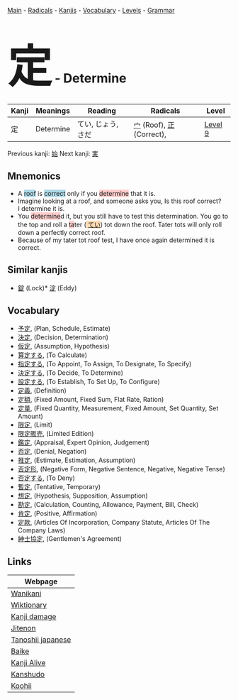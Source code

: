 <style> bigfont {font-size: 100px}</style>
[Main](../README.md) -
[Radicals](../radicals.md) -
[Kanjis](../kanjis.md) -
[Vocabulary](../vocabulary.md) -
[Levels](../levels.md) -
[Grammar](../grammar.md)
# <bigfont> 定</bigfont> - Determine 

| Kanji | Meanings | Reading | Radicals | Level |
| --- | --- | --- | --- | --- |
| 定 | Determine | てい, じょう, さだ | [宀](../radicals/宀.md) (Roof), [正](../radicals/正.md) (Correct),  | [Level 9](../levels/wk_level9.md) |

Previous kanji: [始](始.md) Next kanji: [実](実.md) 

## Mnemonics
 * A <span style="background-color:#ADD8E6"> roof</span> is <span style="background-color:#ADD8E6"> correct</span> only if you <span style="background-color:#ffcccb"> determine</span> that it is.
* Imagine looking at a roof, and someone asks you, Is this roof correct?<br />I determine it is.
* You <span style="background-color:#ffcccb"> determine</span>d it, but you still have to test this determination. You go to the top and roll a <span style="background-color:#ffcccb"> ta</span>ter (<span style="background-color:#fed8b1"> [てい](https://jisho.org/search/てい)</span>) tot down the roof. Tater tots will only roll down a perfectly correct roof.
* Because of my tater tot roof test, I have once again determined it is correct.


## Similar kanjis
 * [錠](錠.md) (Lock)* [淀](淀.md) (Eddy)


## Vocabulary
 * [予定](../vocabulary/定.md), (Plan, Schedule, Estimate)
* [決定](../vocabulary/定.md), (Decision, Determination)
* [仮定](../vocabulary/定.md), (Assumption, Hypothesis)
* [算定する](../vocabulary/定.md), (To Calculate)
* [指定する](../vocabulary/定.md), (To Appoint, To Assign, To Designate, To Specify)
* [決定する](../vocabulary/定.md), (To Decide, To Determine)
* [設定する](../vocabulary/定.md), (To Establish, To Set Up, To Configure)
* [定義](../vocabulary/定.md), (Definition)
* [定額](../vocabulary/定.md), (Fixed Amount, Fixed Sum, Flat Rate, Ration)
* [定量](../vocabulary/定.md), (Fixed Quantity, Measurement, Fixed Amount, Set Quantity, Set Amount)
* [限定](../vocabulary/定.md), (Limit)
* [限定販売](../vocabulary/定.md), (Limited Edition)
* [鑑定](../vocabulary/定.md), (Appraisal, Expert Opinion, Judgement)
* [否定](../vocabulary/定.md), (Denial, Negation)
* [推定](../vocabulary/定.md), (Estimate, Estimation, Assumption)
* [否定形](../vocabulary/定.md), (Negative Form, Negative Sentence, Negative, Negative Tense)
* [否定する](../vocabulary/定.md), (To Deny)
* [暫定](../vocabulary/定.md), (Tentative, Temporary)
* [想定](../vocabulary/定.md), (Hypothesis, Supposition, Assumption)
* [勘定](../vocabulary/定.md), (Calculation, Counting, Allowance, Payment, Bill, Check)
* [肯定](../vocabulary/定.md), (Positive, Affirmation)
* [定款](../vocabulary/定.md), (Articles Of Incorporation, Company Statute, Articles Of The Company Laws)
* [紳士協定](../vocabulary/定.md), (Gentlemen's Agreement)



## Links 

| Webpage |
| --- |
| [Wanikani          ](https://www.wanikani.com/kanji/定) |
| [Wiktionary        ](https://en.wiktionary.org/wiki/定) |
| [Kanji damage      ](http://www.kanjidamage.com/kanji/search?utf8=✓&q=定) |
| [Jitenon           ](https://jitenon.com/kanji/定) |
| [Tanoshii japanese ](https://www.tanoshiijapanese.com/dictionary/kanji.cfm?k=定) |
| [Baike             ](https://baike.baidu.com/item/定) |
| [Kanji Alive       ](https://app.kanjialive.com/定) |
| [Kanshudo          ](https://www.kanshudo.com/searchmn?q=定) |
| [Koohii            ](https://kanji.koohii.com/study/kanji/定) |
